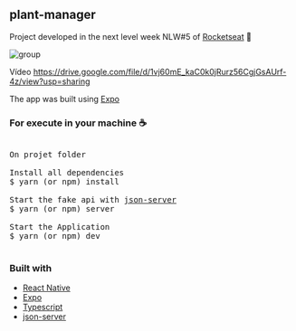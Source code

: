 ## plant-manager
Project developed in the next level week NLW#5 of <a href="https://rocketseat.com.br/" >Rocketseat</a> 🚀

![group](https://user-images.githubusercontent.com/28275815/115975846-c107c780-a53e-11eb-8566-020500ba5c95.png)

Vídeo
https://drive.google.com/file/d/1vj60mE_kaC0k0jRurz56CgjGsAUrf-4z/view?usp=sharing

The app was built using <a href="https://expo.io/">Expo</a>

### For execute in your machine ☕
<pre>

On projet folder

Install all dependencies
$ yarn (or npm) install

Start the fake api with <a href='https://github.com/typicode/json-server'>json-server</a>
$ yarn (or npm) server

Start the Application
$ yarn (or npm) dev

</pre>

### Built with
<ul>
  <li><a href="https://reactnative.dev/">React Native</a></li>
  <li><a href="https://expo.io/">Expo</a></li>
  <li><a href="https://www.typescriptlang.org/">Typescript</a></li>
  <li><a href="https://github.com/typicode/json-server">json-server</a></li>
<ul>
